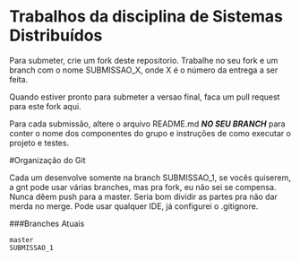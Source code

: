 # Trabalhos da disciplina de Sistemas Distribuídos

Para submeter, crie um fork deste repositorio. Trabalhe no seu fork e um branch com o nome SUBMISSAO_X, onde X é o número da entrega a ser feita. 

Quando estiver pronto para submeter a versao final, faca um pull request para este fork aqui.

Para cada submissão, altere o arquivo README.md ***NO SEU BRANCH*** para conter o nome dos componentes do grupo e instruções de como executar o projeto e testes.

#Organização do Git

Cada um desenvolve somente na branch SUBMISSAO_1, se vocês quiserem, a gnt pode usar várias branches, mas pra fork, eu não sei se compensa. Nunca dêem push para a master. Seria bom dividir as partes pra não dar merda no merge. Pode usar qualquer IDE, já configurei o .gitignore.

###Branches Atuais
```
master
SUBMISSAO_1
```